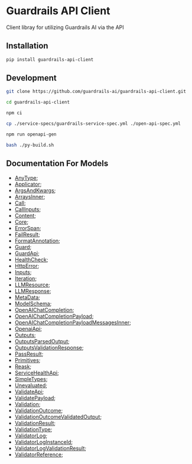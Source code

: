 # Guardrails API Client

Client libray for utilizing Guardrails AI via the API

## Installation
```sh
pip install guardrails-api-client
```

## Development
```sh
git clone https://github.com/guardrails-ai/guardrails-api-client.git

cd guardrails-api-client

npm ci

cp ./service-specs/guardrails-service-spec.yml ./open-api-spec.yml

npm run openapi-gen

bash ./py-build.sh
```

## Documentation For Models

 - [AnyType](https://github.com/guardrails-ai/guardrails-api-client/tree/main/resources/py/docs/AnyType.md);
 - [Applicator](https://github.com/guardrails-ai/guardrails-api-client/tree/main/resources/py/docs/Applicator.md);
 - [ArgsAndKwargs](https://github.com/guardrails-ai/guardrails-api-client/tree/main/resources/py/docs/ArgsAndKwargs.md);
 - [ArraysInner](https://github.com/guardrails-ai/guardrails-api-client/tree/main/resources/py/docs/ArraysInner.md);
 - [Call](https://github.com/guardrails-ai/guardrails-api-client/tree/main/resources/py/docs/Call.md);
 - [CallInputs](https://github.com/guardrails-ai/guardrails-api-client/tree/main/resources/py/docs/CallInputs.md);
 - [Content](https://github.com/guardrails-ai/guardrails-api-client/tree/main/resources/py/docs/Content.md);
 - [Core](https://github.com/guardrails-ai/guardrails-api-client/tree/main/resources/py/docs/Core.md);
 - [ErrorSpan](https://github.com/guardrails-ai/guardrails-api-client/tree/main/resources/py/docs/ErrorSpan.md);
 - [FailResult](https://github.com/guardrails-ai/guardrails-api-client/tree/main/resources/py/docs/FailResult.md);
 - [FormatAnnotation](https://github.com/guardrails-ai/guardrails-api-client/tree/main/resources/py/docs/FormatAnnotation.md);
 - [Guard](https://github.com/guardrails-ai/guardrails-api-client/tree/main/resources/py/docs/Guard.md);
 - [GuardApi](https://github.com/guardrails-ai/guardrails-api-client/tree/main/resources/py/docs/GuardApi.md);
 - [HealthCheck](https://github.com/guardrails-ai/guardrails-api-client/tree/main/resources/py/docs/HealthCheck.md);
 - [HttpError](https://github.com/guardrails-ai/guardrails-api-client/tree/main/resources/py/docs/HttpError.md);
 - [Inputs](https://github.com/guardrails-ai/guardrails-api-client/tree/main/resources/py/docs/Inputs.md);
 - [Iteration](https://github.com/guardrails-ai/guardrails-api-client/tree/main/resources/py/docs/Iteration.md);
 - [LLMResource](https://github.com/guardrails-ai/guardrails-api-client/tree/main/resources/py/docs/LLMResource.md);
 - [LLMResponse](https://github.com/guardrails-ai/guardrails-api-client/tree/main/resources/py/docs/LLMResponse.md);
 - [MetaData](https://github.com/guardrails-ai/guardrails-api-client/tree/main/resources/py/docs/MetaData.md);
 - [ModelSchema](https://github.com/guardrails-ai/guardrails-api-client/tree/main/resources/py/docs/ModelSchema.md);
 - [OpenAIChatCompletion](https://github.com/guardrails-ai/guardrails-api-client/tree/main/resources/py/docs/OpenAIChatCompletion.md);
 - [OpenAIChatCompletionPayload](https://github.com/guardrails-ai/guardrails-api-client/tree/main/resources/py/docs/OpenAIChatCompletionPayload.md);
 - [OpenAIChatCompletionPayloadMessagesInner](https://github.com/guardrails-ai/guardrails-api-client/tree/main/resources/py/docs/OpenAIChatCompletionPayloadMessagesInner.md);
 - [OpenaiApi](https://github.com/guardrails-ai/guardrails-api-client/tree/main/resources/py/docs/OpenaiApi.md);
 - [Outputs](https://github.com/guardrails-ai/guardrails-api-client/tree/main/resources/py/docs/Outputs.md);
 - [OutputsParsedOutput](https://github.com/guardrails-ai/guardrails-api-client/tree/main/resources/py/docs/OutputsParsedOutput.md);
 - [OutputsValidationResponse](https://github.com/guardrails-ai/guardrails-api-client/tree/main/resources/py/docs/OutputsValidationResponse.md);
 - [PassResult](https://github.com/guardrails-ai/guardrails-api-client/tree/main/resources/py/docs/PassResult.md);
 - [Primitives](https://github.com/guardrails-ai/guardrails-api-client/tree/main/resources/py/docs/Primitives.md);
 - [Reask](https://github.com/guardrails-ai/guardrails-api-client/tree/main/resources/py/docs/Reask.md);
 - [ServiceHealthApi](https://github.com/guardrails-ai/guardrails-api-client/tree/main/resources/py/docs/ServiceHealthApi.md);
 - [SimpleTypes](https://github.com/guardrails-ai/guardrails-api-client/tree/main/resources/py/docs/SimpleTypes.md);
 - [Unevaluated](https://github.com/guardrails-ai/guardrails-api-client/tree/main/resources/py/docs/Unevaluated.md);
 - [ValidateApi](https://github.com/guardrails-ai/guardrails-api-client/tree/main/resources/py/docs/ValidateApi.md);
 - [ValidatePayload](https://github.com/guardrails-ai/guardrails-api-client/tree/main/resources/py/docs/ValidatePayload.md);
 - [Validation](https://github.com/guardrails-ai/guardrails-api-client/tree/main/resources/py/docs/Validation.md);
 - [ValidationOutcome](https://github.com/guardrails-ai/guardrails-api-client/tree/main/resources/py/docs/ValidationOutcome.md);
 - [ValidationOutcomeValidatedOutput](https://github.com/guardrails-ai/guardrails-api-client/tree/main/resources/py/docs/ValidationOutcomeValidatedOutput.md);
 - [ValidationResult](https://github.com/guardrails-ai/guardrails-api-client/tree/main/resources/py/docs/ValidationResult.md);
 - [ValidationType](https://github.com/guardrails-ai/guardrails-api-client/tree/main/resources/py/docs/ValidationType.md);
 - [ValidatorLog](https://github.com/guardrails-ai/guardrails-api-client/tree/main/resources/py/docs/ValidatorLog.md);
 - [ValidatorLogInstanceId](https://github.com/guardrails-ai/guardrails-api-client/tree/main/resources/py/docs/ValidatorLogInstanceId.md);
 - [ValidatorLogValidationResult](https://github.com/guardrails-ai/guardrails-api-client/tree/main/resources/py/docs/ValidatorLogValidationResult.md);
 - [ValidatorReference](https://github.com/guardrails-ai/guardrails-api-client/tree/main/resources/py/docs/ValidatorReference.md);
  